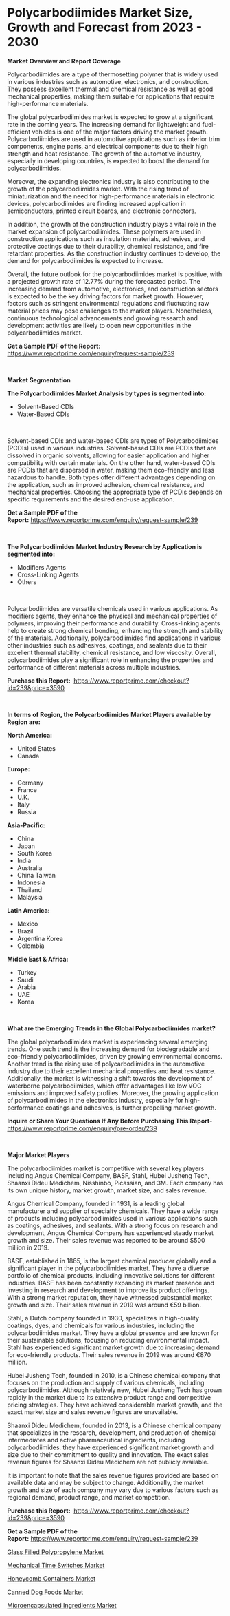 <p><h1>Polycarbodiimides Market Size, Growth and Forecast from 2023 - 2030</h1></p><p><strong>Market Overview and Report Coverage</strong></p>
<p><p>Polycarbodiimides are a type of thermosetting polymer that is widely used in various industries such as automotive, electronics, and construction. They possess excellent thermal and chemical resistance as well as good mechanical properties, making them suitable for applications that require high-performance materials.</p><p>The global polycarbodiimides market is expected to grow at a significant rate in the coming years. The increasing demand for lightweight and fuel-efficient vehicles is one of the major factors driving the market growth. Polycarbodiimides are used in automotive applications such as interior trim components, engine parts, and electrical components due to their high strength and heat resistance. The growth of the automotive industry, especially in developing countries, is expected to boost the demand for polycarbodiimides.</p><p>Moreover, the expanding electronics industry is also contributing to the growth of the polycarbodiimides market. With the rising trend of miniaturization and the need for high-performance materials in electronic devices, polycarbodiimides are finding increased application in semiconductors, printed circuit boards, and electronic connectors.</p><p>In addition, the growth of the construction industry plays a vital role in the market expansion of polycarbodiimides. These polymers are used in construction applications such as insulation materials, adhesives, and protective coatings due to their durability, chemical resistance, and fire retardant properties. As the construction industry continues to develop, the demand for polycarbodiimides is expected to increase.</p><p>Overall, the future outlook for the polycarbodiimides market is positive, with a projected growth rate of 12.77% during the forecasted period. The increasing demand from automotive, electronics, and construction sectors is expected to be the key driving factors for market growth. However, factors such as stringent environmental regulations and fluctuating raw material prices may pose challenges to the market players. Nonetheless, continuous technological advancements and growing research and development activities are likely to open new opportunities in the polycarbodiimides market.</p></p>
<p><strong>Get a Sample PDF of the Report:</strong> <a href="https://www.reportprime.com/enquiry/request-sample/239">https://www.reportprime.com/enquiry/request-sample/239</a></p>
<p>&nbsp;</p>
<p><strong>Market Segmentation</strong></p>
<p><strong>The Polycarbodiimides Market Analysis by types is segmented into:</strong></p>
<p><ul><li>Solvent-Based CDIs</li><li>Water-Based CDIs</li></ul></p>
<p>&nbsp;</p>
<p><p>Solvent-based CDIs and water-based CDIs are types of Polycarbodiimides (PCDIs) used in various industries. Solvent-based CDIs are PCDIs that are dissolved in organic solvents, allowing for easier application and higher compatibility with certain materials. On the other hand, water-based CDIs are PCDIs that are dispersed in water, making them eco-friendly and less hazardous to handle. Both types offer different advantages depending on the application, such as improved adhesion, chemical resistance, and mechanical properties. Choosing the appropriate type of PCDIs depends on specific requirements and the desired end-use application.</p></p>
<p><strong>Get a Sample PDF of the Report:</strong>&nbsp;<a href="https://www.reportprime.com/enquiry/request-sample/239">https://www.reportprime.com/enquiry/request-sample/239</a></p>
<p>&nbsp;</p>
<p><strong>The Polycarbodiimides Market Industry Research by Application is segmented into:</strong></p>
<p><ul><li>Modifiers Agents</li><li>Cross-Linking Agents</li><li>Others</li></ul></p>
<p>&nbsp;</p>
<p><p>Polycarbodiimides are versatile chemicals used in various applications. As modifiers agents, they enhance the physical and mechanical properties of polymers, improving their performance and durability. Cross-linking agents help to create strong chemical bonding, enhancing the strength and stability of the materials. Additionally, polycarbodiimides find applications in various other industries such as adhesives, coatings, and sealants due to their excellent thermal stability, chemical resistance, and low viscosity. Overall, polycarbodiimides play a significant role in enhancing the properties and performance of different materials across multiple industries.</p></p>
<p><strong>Purchase this Report:</strong>&nbsp; <a href="https://www.reportprime.com/checkout?id=239&price=3590">https://www.reportprime.com/checkout?id=239&price=3590</a></p>
<p>&nbsp;</p>
<p><strong>In terms of Region, the Polycarbodiimides Market Players available by Region are:</strong></p>
<p>
    <p> <strong> North America: </strong>
        <ul>
            <li>United States</li>
            <li>Canada</li>
        </ul>
        </p> 
    <p> <strong> Europe: </strong>
        <ul>
            <li>Germany</li>
            <li>France</li>
            <li>U.K.</li>
            <li>Italy</li>
            <li>Russia</li>
        </ul>
        </p> 
    <p> <strong> Asia-Pacific: </strong>
        <ul>
            <li>China</li>
            <li>Japan</li>
            <li>South Korea</li>
            <li>India</li>
            <li>Australia</li>
            <li>China Taiwan</li>
            <li>Indonesia</li>
            <li>Thailand</li>
            <li>Malaysia</li>
        </ul>
        </p> 
    <p> <strong> Latin America: </strong>
        <ul>
            <li>Mexico</li>
            <li>Brazil</li>
            <li>Argentina Korea</li>
            <li>Colombia</li>
        </ul>
        </p> 
    <p> <strong> Middle East & Africa: </strong>
        <ul>
            <li>Turkey</li>
            <li>Saudi</li>
            <li>Arabia</li>
            <li>UAE</li>
            <li>Korea</li>
        </ul>
    </p>
    </p>
<p>&nbsp;</p>
<p><strong>What are the Emerging Trends in the Global Polycarbodiimides market?</strong></p>
<p><p>The global polycarbodiimides market is experiencing several emerging trends. One such trend is the increasing demand for biodegradable and eco-friendly polycarbodiimides, driven by growing environmental concerns. Another trend is the rising use of polycarbodiimides in the automotive industry due to their excellent mechanical properties and heat resistance. Additionally, the market is witnessing a shift towards the development of waterborne polycarbodiimides, which offer advantages like low VOC emissions and improved safety profiles. Moreover, the growing application of polycarbodiimides in the electronics industry, especially for high-performance coatings and adhesives, is further propelling market growth.</p></p>
<p><strong>Inquire or Share Your Questions If Any Before Purchasing This Report</strong>- <a href="https://www.reportprime.com/enquiry/pre-order/239">https://www.reportprime.com/enquiry/pre-order/239</a></p>
<p>&nbsp;</p>
<p><strong>Major Market Players</strong></p>
<p><p>The polycarbodiimides market is competitive with several key players including Angus Chemical Company, BASF, Stahl, Hubei Jusheng Tech, Shaanxi Dideu Medichem, Nisshinbo, Picassian, and 3M. Each company has its own unique history, market growth, market size, and sales revenue.</p><p>Angus Chemical Company, founded in 1931, is a leading global manufacturer and supplier of specialty chemicals. They have a wide range of products including polycarbodiimides used in various applications such as coatings, adhesives, and sealants. With a strong focus on research and development, Angus Chemical Company has experienced steady market growth and size. Their sales revenue was reported to be around $500 million in 2019.</p><p>BASF, established in 1865, is the largest chemical producer globally and a significant player in the polycarbodiimides market. They have a diverse portfolio of chemical products, including innovative solutions for different industries. BASF has been constantly expanding its market presence and investing in research and development to improve its product offerings. With a strong market reputation, they have witnessed substantial market growth and size. Their sales revenue in 2019 was around €59 billion.</p><p>Stahl, a Dutch company founded in 1930, specializes in high-quality coatings, dyes, and chemicals for various industries, including the polycarbodiimides market. They have a global presence and are known for their sustainable solutions, focusing on reducing environmental impact. Stahl has experienced significant market growth due to increasing demand for eco-friendly products. Their sales revenue in 2019 was around €870 million.</p><p>Hubei Jusheng Tech, founded in 2010, is a Chinese chemical company that focuses on the production and supply of various chemicals, including polycarbodiimides. Although relatively new, Hubei Jusheng Tech has grown rapidly in the market due to its extensive product range and competitive pricing strategies. They have achieved considerable market growth, and the exact market size and sales revenue figures are unavailable.</p><p>Shaanxi Dideu Medichem, founded in 2013, is a Chinese chemical company that specializes in the research, development, and production of chemical intermediates and active pharmaceutical ingredients, including polycarbodiimides. they have experienced significant market growth and size due to their commitment to quality and innovation. The exact sales revenue figures for Shaanxi Dideu Medichem are not publicly available.</p><p>It is important to note that the sales revenue figures provided are based on available data and may be subject to change. Additionally, the market growth and size of each company may vary due to various factors such as regional demand, product range, and market competition.</p></p>
<p><strong>Purchase this Report:</strong>&nbsp;&nbsp;<a href="https://www.reportprime.com/checkout?id=239&price=3590">https://www.reportprime.com/checkout?id=239&price=3590</a></p>
<p></p>
<p><strong>Get a Sample PDF of the Report:</strong>&nbsp;<a href="https://www.reportprime.com/enquiry/request-sample/239">https://www.reportprime.com/enquiry/request-sample/239</a></p>
<p><p><a href="https://github.com/gaydyna/Market-Research-Report-List-1/blob/main/glass-filled-polypropylene-market.md">Glass Filled Polypropylene Market</a></p><p><a href="https://medium.com/@karleeprice82/mechanical-time-switches-market-report-reveals-the-latest-trends-and-growth-opportunities-of-this-f5403e18179d">Mechanical Time Switches Market</a></p><p><a href="https://medium.com/@kennethjensen27/honeycomb-containers-market-report-reveals-the-latest-trends-and-growth-opportunities-of-this-0a1be59d13e3">Honeycomb Containers Market</a></p><p><a href="https://medium.com/@shivay151299/canned-dog-foods-market-comprehensive-assessment-by-type-application-and-geography-a67bea869684">Canned Dog Foods Market</a></p><p><a href="https://github.com/tamvrosiya/Market-Research-Report-List-1/blob/main/microencapsulated-ingredients-market.md">Microencapsulated Ingredients Market</a></p></p>
